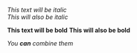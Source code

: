 *This text will be italic* 
<br>
_This will also be italic_

**This text will be bold**
__This will also be bold__

_You **can** combine them_
